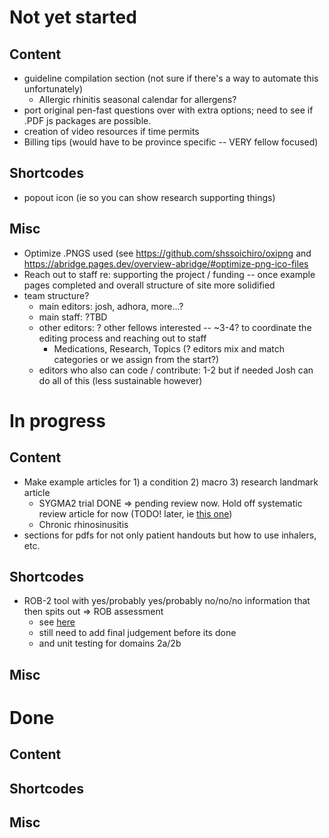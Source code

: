 # Not yet started

## Content

- guideline compilation section (not sure if there's a way to automate this unfortunately)
  - Allergic rhinitis seasonal calendar for allergens?
- port original pen-fast questions over with extra options; need to see if .PDF js packages are possible.
- creation of video resources if time permits
- Billing tips (would have to be province specific -- VERY fellow focused)

## Shortcodes

- popout icon (ie so you can show research supporting things)

## Misc

- Optimize .PNGS used (see https://github.com/shssoichiro/oxipng and https://abridge.pages.dev/overview-abridge/#optimize-png-ico-files
- Reach out to staff re: supporting the project / funding -- once example pages completed and overall structure of site more solidified
- team structure?
  - main editors: josh, adhora, more...?
  - main staff: ?TBD
  - other editors: ? other fellows interested -- ~3-4? to coordinate the editing process and reaching out to staff
    - Medications, Research, Topics (? editors mix and match categories or we assign from the start?)
  - editors who also can code / contribute: 1-2 but if needed Josh can do all of this (less sustainable however)

# In progress

## Content

- Make example articles for 1) a condition 2) macro 3) research landmark article
  - SYGMA2 trial DONE => pending review now. Hold off systematic review article for now (TODO! later, ie [this one](https://pubmed.ncbi.nlm.nih.gov/36563746/))
  - Chronic rhinosinusitis
- sections for pdfs for not only patient handouts but how to use inhalers, etc.

## Shortcodes

- ROB-2 tool with yes/probably yes/probably no/no/no information that then spits out => ROB assessment
  - see [here](https://drive.google.com/file/d/19R9savfPdCHC8XLz2iiMvL_71lPJERWK/view)
  - still need to add final judgement before its done
  - and unit testing for domains 2a/2b

## Misc

# Done

## Content

## Shortcodes

## Misc
